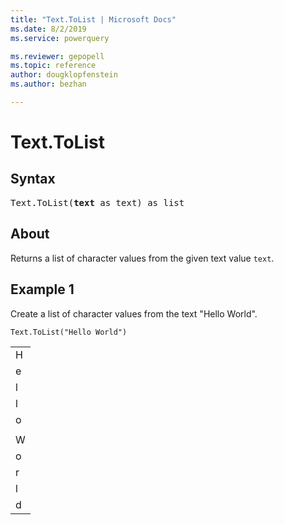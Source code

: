 ```yaml
---
title: "Text.ToList | Microsoft Docs"
ms.date: 8/2/2019
ms.service: powerquery

ms.reviewer: gepopell
ms.topic: reference
author: dougklopfenstein
ms.author: bezhan

---
```

# Text.ToList

## Syntax

<pre>
Text.ToList(<b>text</b> as text) as list 
</pre>
  
## About  
Returns a list of character values from the given text value `text`.

## Example 1
Create a list of character values from the text "Hello World".

```powerquery-m
Text.ToList("Hello World")
```

<table> <tr><td>H</td></tr> <tr><td>e</td></tr> <tr><td>l</td></tr> <tr><td>l</td></tr> <tr><td>o</td></tr> <tr><td> </td></tr> <tr><td>W</td></tr> <tr><td>o</td></tr> <tr><td>r</td></tr> <tr><td>l</td></tr> <tr><td>d</td></tr> </table>
